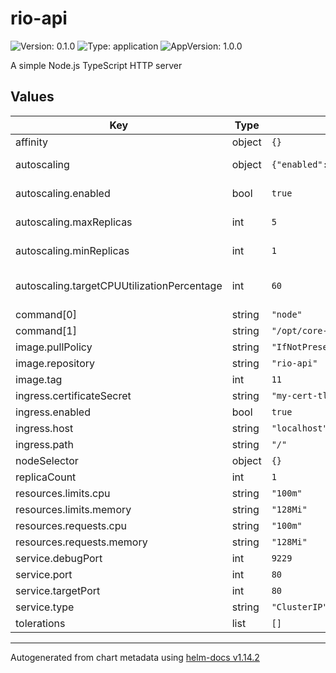 # rio-api

![Version: 0.1.0](https://img.shields.io/badge/Version-0.1.0-informational?style=flat-square) ![Type: application](https://img.shields.io/badge/Type-application-informational?style=flat-square) ![AppVersion: 1.0.0](https://img.shields.io/badge/AppVersion-1.0.0-informational?style=flat-square)

A simple Node.js TypeScript HTTP server

## Values

| Key | Type | Default | Description |
|-----|------|---------|-------------|
| affinity | object | `{}` |  |
| autoscaling | object | `{"enabled":true,"maxReplicas":5,"minReplicas":1,"targetCPUUtilizationPercentage":60}` | Creates HPA |
| autoscaling.enabled | bool | `true` | Creates HPA |
| autoscaling.maxReplicas | int | `5` | Max Replicas |
| autoscaling.minReplicas | int | `1` | Min Replicas |
| autoscaling.targetCPUUtilizationPercentage | int | `60` | Target Cpu Utilization Percentage |
| command[0] | string | `"node"` |  |
| command[1] | string | `"/opt/core-extension/dist/src/bin/api.js"` |  |
| image.pullPolicy | string | `"IfNotPresent"` |  |
| image.repository | string | `"rio-api"` |  |
| image.tag | int | `11` |  |
| ingress.certificateSecret | string | `"my-cert-tls"` |  |
| ingress.enabled | bool | `true` |  |
| ingress.host | string | `"localhost"` |  |
| ingress.path | string | `"/"` |  |
| nodeSelector | object | `{}` |  |
| replicaCount | int | `1` |  |
| resources.limits.cpu | string | `"100m"` |  |
| resources.limits.memory | string | `"128Mi"` |  |
| resources.requests.cpu | string | `"100m"` |  |
| resources.requests.memory | string | `"128Mi"` |  |
| service.debugPort | int | `9229` |  |
| service.port | int | `80` |  |
| service.targetPort | int | `80` |  |
| service.type | string | `"ClusterIP"` |  |
| tolerations | list | `[]` |  |

----------------------------------------------
Autogenerated from chart metadata using [helm-docs v1.14.2](https://github.com/norwoodj/helm-docs/releases/v1.14.2)
